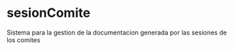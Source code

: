 # sesionComite
 Sistema para la gestion de la documentacion generada por las sesiones de los comites
